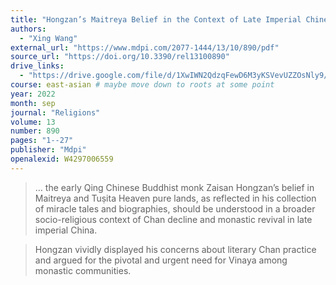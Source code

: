 ```yaml
---
title: "Hongzan’s Maitreya Belief in the Context of Late Imperial Chinese Monastic Revival and Chan Decline"
authors:
  - "Xing Wang"
external_url: "https://www.mdpi.com/2077-1444/13/10/890/pdf"
source_url: "https://doi.org/10.3390/rel13100890"
drive_links:
  - "https://drive.google.com/file/d/1XwIWN2QdzqFewD6M3yKSVevUZZOsNly9/view?usp=drivesdk"
course: east-asian # maybe move down to roots at some point
year: 2022
month: sep
journal: "Religions"
volume: 13
number: 890
pages: "1--27"
publisher: "Mdpi"
openalexid: W4297006559
---
```


> … the early Qing Chinese Buddhist monk Zaisan Hongzan’s belief in Maitreya and Tuṣita Heaven pure lands, as reflected in his collection of miracle tales and biographies, should be understood in a broader socio-religious context of Chan decline and monastic revival in late imperial China.

> Hongzan vividly displayed his concerns about literary Chan practice and argued for the pivotal and urgent need for Vinaya among monastic communities.
